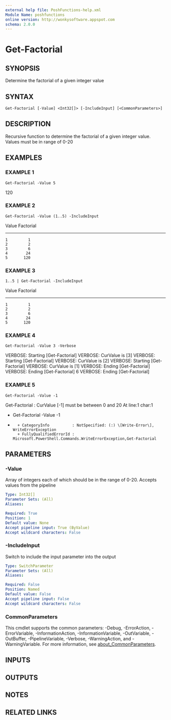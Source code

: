```yaml
---
external help file: PoshFunctions-help.xml
Module Name: poshfunctions
online version: http://wonkysoftware.appspot.com
schema: 2.0.0
---
```


# Get-Factorial

## SYNOPSIS
Determine the factorial of a given integer value

## SYNTAX

```
Get-Factorial [-Value] <Int32[]> [-IncludeInput] [<CommonParameters>]
```

## DESCRIPTION
Recursive function to determine the factorial of a given integer value.
Values must be in range of 0-20

## EXAMPLES

### EXAMPLE 1
```
Get-Factorial -Value 5
```

120

### EXAMPLE 2
```
Get-Factorial -Value (1..5) -IncludeInput
```

Value Factorial
----- ---------
    1         1
    2         2
    3         6
    4        24
    5       120

### EXAMPLE 3
```
1..5 | Get-Factorial -IncludeInput
```

Value Factorial
----- ---------
    1         1
    2         2
    3         6
    4        24
    5       120

### EXAMPLE 4
```
Get-Factorial -Value 3 -Verbose
```

VERBOSE: Starting \[Get-Factorial\]
VERBOSE: CurValue is \[3\]
VERBOSE: Starting \[Get-Factorial\]
VERBOSE: CurValue is \[2\]
VERBOSE: Starting \[Get-Factorial\]
VERBOSE: CurValue is \[1\]
VERBOSE: Ending \[Get-Factorial\]
VERBOSE: Ending \[Get-Factorial\]
6
VERBOSE: Ending \[Get-Factorial\]

### EXAMPLE 5
```
Get-Factorial -Value -1
```

Get-Factorial : CurValue \[-1\] must be between 0 and 20
At line:1 char:1
+ Get-Factorial -Value -1
+ ~~~~~~~~~~~~~~~~~~~~~~~
    + CategoryInfo          : NotSpecified: (:) \[Write-Error\], WriteErrorException
    + FullyQualifiedErrorId : Microsoft.PowerShell.Commands.WriteErrorException,Get-Factorial

## PARAMETERS

### -Value
Array of integers each of which should be in the range of 0-20.
Accepts values from the pipeline

```yaml
Type: Int32[]
Parameter Sets: (All)
Aliases:

Required: True
Position: 1
Default value: None
Accept pipeline input: True (ByValue)
Accept wildcard characters: False
```

### -IncludeInput
Switch to include the input parameter into the output

```yaml
Type: SwitchParameter
Parameter Sets: (All)
Aliases:

Required: False
Position: Named
Default value: False
Accept pipeline input: False
Accept wildcard characters: False
```

### CommonParameters
This cmdlet supports the common parameters: -Debug, -ErrorAction, -ErrorVariable, -InformationAction, -InformationVariable, -OutVariable, -OutBuffer, -PipelineVariable, -Verbose, -WarningAction, and -WarningVariable. For more information, see [about_CommonParameters](http://go.microsoft.com/fwlink/?LinkID=113216).

## INPUTS

## OUTPUTS

## NOTES

## RELATED LINKS
